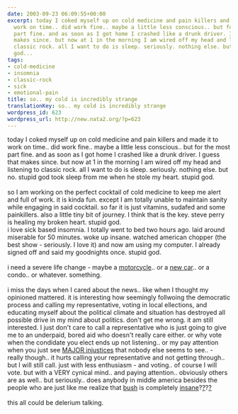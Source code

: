 ```yaml
---
date: 2003-09-23 06:09:55+00:00
excerpt: today I coked myself up on cold medicine and pain killers and made it to
  work on time.. did work fine.. maybe a little less conscious.. but for the most
  part fine. and as soon as I got home I crashed like a drunk driver. I guess that
  makes since. but now at 1 in the morning I am wired off my head and listening to
  classic rock. all I want to do is sleep. seriously. nothing else. but no. stupid
  god...
tags:
- cold-medicine
- insomnia
- classic-rock
- sick
- emotional-pain
title: so.. my cold is incredibly strange
translationKey: so.. my cold is incredibly strange
wordpress_id: 623
wordpress_url: http://new.nata2.org/?p=623
---
```


today I coked myself up on cold medicine and pain killers and made it to work on time.. did work fine.. maybe a little less conscious.. but for the most part fine. and as soon as I got home I crashed like a drunk driver. I guess that makes since. but now at 1 in the morning I am wired off my head and listening to classic rock. all I want to do is sleep. seriously. nothing else. but no. stupid god took sleep from me when he stole my heart. stupid god. <br/><br/>so I am working on the perfect cocktail of cold medicine to keep me alert and full of work. it is kinda fun. except I am totally unable to maintain sanity while engaging in said cocktail. so far it is just vitamins, sudafed and some painkillers. also a little tiny bit of journey. I think that is the key. steve perry is healing my broken heart. stupid god. <br/>i love sick based insomnia. I totally went to bed two hours ago. laid around miserable for 50 minutes. woke up insane. watched american chopper (the best show - seriously. I love it) and now am using my computer. I already signed off and said my goodnights once. stupid god. <br/><br/>i need a severe life change - maybe a <a href="http://www.buell.com/en_us/products/motorcycles/blast/blastmain.asp">motorcycle</a>.. or a <a href="http://www.mazdausa.com/MusaWeb/rx8/index.jsp">new car</a>.. or a condo.. or whatever. something.<br/><br/>i miss the days when I cared about the news.. like when I thought my opinioned mattered. it is interesting how seemingly follwoing the democratic process and calling my representative, voting in local ellections, and educating myself about the political climate and situation has destroyed all possible drive in my mind about politics. don't get me wrong. it am still interested. I just don't care to call a representative who is just going to  give me to an underpaid, bored aid who doesn't really care either. or why vote when the condidate you elect ends up not listening.. or my pay attention when you just see <a href="http://www.ajc.com/opinion/content/opinion/0903/22international.html?urac=n&urvf=10642377116960.8839345774896111">MAJOR injustices</a> that nobody else seems to see.. - really though.. it hurts calling your representative and not getting through.. but I will still call. just with less enthusiasm - and voting.. of course I will vote. but with a VERY cynical mind.. and paying attention.. obviously others are as well.. but seriously.. does anybody in middle america besides the people who are just like me realize that <a href="http://www.verge.co.za/images/bush%20monkey.jpg">bush</a> is completely <a href="http://www.pegmusic.com/let-cong-02_10-05.html">insane</a>?<a href="http://www.bushisms.com/index1a.html#List">?</a>?<a href="http://www.gwbush.com/">?</a><br/><br/>this all could be delerium talking.